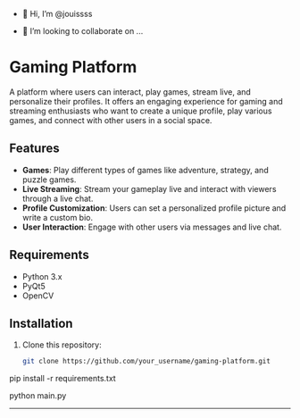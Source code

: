 - 👋 Hi, I’m @jouissss

- 💞️ I’m looking to collaborate on ...


# Gaming Platform

A platform where users can interact, play games, stream live, and personalize their profiles. It offers an engaging experience for gaming and streaming enthusiasts who want to create a unique profile, play various games, and connect with other users in a social space.

## Features
- **Games**: Play different types of games like adventure, strategy, and puzzle games.
- **Live Streaming**: Stream your gameplay live and interact with viewers through a live chat.
- **Profile Customization**: Users can set a personalized profile picture and write a custom bio.
- **User Interaction**: Engage with other users via messages and live chat.

## Requirements
- Python 3.x
- PyQt5
- OpenCV

## Installation
1. Clone this repository:
   ```bash
   git clone https://github.com/your_username/gaming-platform.git


pip install -r requirements.txt


python main.py

---



